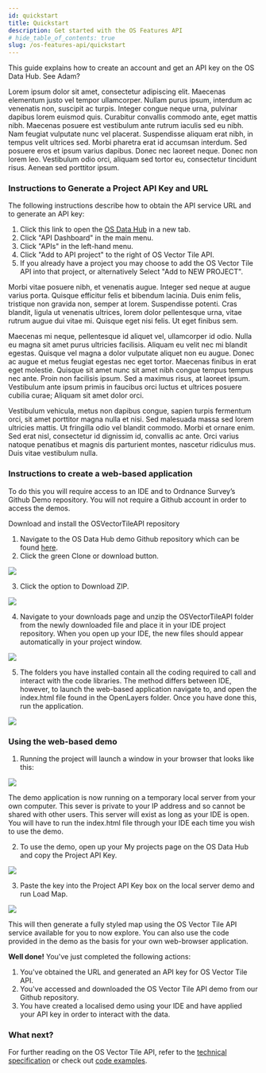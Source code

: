 ```yaml
---
id: quickstart
title: Quickstart
description: Get started with the OS Features API
# hide_table_of_contents: true
slug: /os-features-api/quickstart
---
```


This guide explains how to create an account and get an API key on the OS Data Hub. See Adam?

Lorem ipsum dolor sit amet, consectetur adipiscing elit. Maecenas elementum justo vel tempor ullamcorper. Nullam purus ipsum, interdum ac venenatis non, suscipit ac turpis. Integer congue neque urna, pulvinar dapibus lorem euismod quis. Curabitur convallis commodo ante, eget mattis nibh. Maecenas posuere est vestibulum ante rutrum iaculis sed eu nibh. Nam feugiat vulputate nunc vel placerat. Suspendisse aliquam erat nibh, in tempus velit ultrices sed. Morbi pharetra erat id accumsan interdum. Sed posuere eros et ipsum varius dapibus. Donec nec laoreet neque. Donec non lorem leo. Vestibulum odio orci, aliquam sed tortor eu, consectetur tincidunt risus. Aenean sed porttitor ipsum.


### Instructions to Generate a Project API Key and URL

The following instructions describe how to obtain the API service URL and to generate an API key:

1. Click this link to open the [OS Data Hub](https://osdatahub.os.uk/) in a new tab.
2. Click "API Dashboard" in the main menu.
3. Click "APIs" in the left-hand menu.
4. Click "Add to API project" to the right of OS Vector Tile API.
5. If you already have a project you may choose to add the OS Vector Tile API into that project, or alternatively Select "Add to NEW PROJECT".


Morbi vitae posuere nibh, et venenatis augue. Integer sed neque at augue varius porta. Quisque efficitur felis et bibendum lacinia. Duis enim felis, tristique non gravida non, semper at lorem. Suspendisse potenti. Cras blandit, ligula ut venenatis ultrices, lorem dolor pellentesque urna, vitae rutrum augue dui vitae mi. Quisque eget nisi felis. Ut eget finibus sem.

Maecenas mi neque, pellentesque id aliquet vel, ullamcorper id odio. Nulla eu magna sit amet purus ultricies facilisis. Aliquam eu velit nec mi blandit egestas. Quisque vel magna a dolor vulputate aliquet non eu augue. Donec ac augue et metus feugiat egestas nec eget tortor. Maecenas finibus in erat eget molestie. Quisque sit amet nunc sit amet nibh congue tempus tempus nec ante. Proin non facilisis ipsum. Sed a maximus risus, at laoreet ipsum. Vestibulum ante ipsum primis in faucibus orci luctus et ultrices posuere cubilia curae; Aliquam sit amet dolor orci.

Vestibulum vehicula, metus non dapibus congue, sapien turpis fermentum orci, sit amet porttitor magna nulla et nisi. Sed malesuada massa sed lorem ultricies mattis. Ut fringilla odio vel blandit commodo. Morbi et ornare enim. Sed erat nisl, consectetur id dignissim id, convallis ac ante. Orci varius natoque penatibus et magnis dis parturient montes, nascetur ridiculus mus. Duis vitae vestibulum nulla.


### Instructions to create a web-based application

To do this you will require access to an IDE and to Ordnance Survey’s Github Demo repository. You will not require a Github account in order to access the demos.

Download and install the OSVectorTileAPI repository

1. Navigate to the OS Data Hub demo Github repository which can be found [here](https://github.com/OrdnanceSurvey/OS-Data-Hub-API-Demos).
2. Click the green Clone or download button.

![](../.gitbook/assets/figure1.png)

3. Click the option to Download ZIP.

![](../.gitbook/assets/figure2.png)

4. Navigate to your downloads page and unzip the OSVectorTileAPI folder from the newly downloaded file and place it in your IDE project repository. When you open up your IDE, the new files should appear automatically in your project window.

![](../.gitbook/assets/figure3.png)

5. The folders you have installed contain all the coding required to call and interact with the code libraries. The method differs between IDE, however, to launch the web-based application navigate to, and open the index.html file found in the OpenLayers folder. Once you have done this, run the application.

![](../.gitbook/assets/figure5.png)

### Using the web-based demo

1. Running the project will launch a window in your browser that looks like this:

![](../.gitbook/assets/figure6.png)

The demo application is now running on a temporary local server from your own computer. This sever is private to your IP address and so cannot be shared with other users. This server will exist as long as your IDE is open. You will have to run the index.html file through your IDE each time you wish to use the demo.

2. To use the demo, open up your My projects page on the OS Data Hub and copy the Project API Key.

![](../.gitbook/assets/figure7.png)

3. Paste the key into the Project API Key box on the local server demo and run Load Map.

![](../.gitbook/assets/figure8.png)

This will then generate a fully styled map using the OS Vector Tile API service available for you to now explore. You can also use the code provided in the demo as the basis for your own web-browser application.

**Well done!** You've just completed the following actions:

1. You've obtained the URL and generated an API key for OS Vector Tile API.
2. You've accessed and downloaded the OS Vector Tile API demo from our Github repository.
3. You have created a localised demo using your IDE and have applied your API key in order to interact with the data.

### What next?

For further reading on the OS Vector Tile API, refer to the [technical specification](https://osdatahub.os.uk/docs/vts/technicalSpecification) or check out [code examples](https://labs.os.uk/public/os-data-hub-examples/os-vector-tile-api/).

